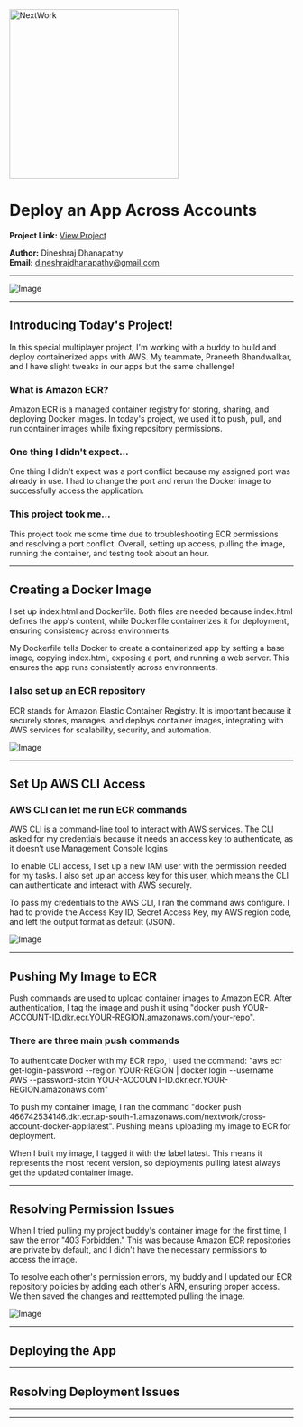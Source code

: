 <img src="https://cdn.prod.website-files.com/677c400686e724409a5a7409/6790ad949cf622dc8dcd9fe4_nextwork-logo-leather.svg" alt="NextWork" width="300" />

# Deploy an App Across Accounts

**Project Link:** [View Project](http://learn.nextwork.org/projects/aws-compute-ecr)

**Author:** Dineshraj Dhanapathy  
**Email:** dineshrajdhanapathy@gmail.com

---

![Image](http://learn.nextwork.org/positive_purple_innocent_lemon/uploads/aws-compute-ecr_3e91948719)

---

## Introducing Today's Project!

In this special multiplayer project, I'm working with a buddy to build and deploy containerized apps with AWS. My teammate, Praneeth Bhandwalkar, and I have slight tweaks in our apps but the same challenge!


### What is Amazon ECR?

Amazon ECR is a managed container registry for storing, sharing, and deploying Docker images. In today's project, we used it to push, pull, and run container images while fixing repository permissions.

### One thing I didn't expect...

One thing I didn't expect was a port conflict because my assigned port was already in use. I had to change the port and rerun the Docker image to successfully access the application.

### This project took me...

This project took me some time due to troubleshooting ECR permissions and resolving a port conflict. Overall, setting up access, pulling the image, running the container, and testing took about an hour.

---

## Creating a Docker Image

I set up index.html and Dockerfile. Both files are needed because index.html defines the app's content, while Dockerfile containerizes it for deployment, ensuring consistency across environments.

My Dockerfile tells Docker to create a containerized app by setting a base image, copying index.html, exposing a port, and running a web server. This ensures the app runs consistently across environments.


### I also set up an ECR repository

ECR stands for Amazon Elastic Container Registry. It is important because it securely stores, manages, and deploys container images, integrating with AWS services for scalability, security, and automation.


![Image](http://learn.nextwork.org/positive_purple_innocent_lemon/uploads/aws-compute-ecr_e7f8g9h0)

---

## Set Up AWS CLI Access

### AWS CLI can let me run ECR commands

AWS CLI is a command-line tool to interact with AWS services. The CLI asked for my credentials because it needs an access key to authenticate, as it doesn’t use Management Console logins


To enable CLI access, I set up a new IAM user with the permission needed for my tasks. I also set up an access key for this user, which means the CLI can authenticate and interact with AWS securely.


To pass my credentials to the AWS CLI, I ran the command aws configure. I had to provide the Access Key ID, Secret Access Key, my AWS region code, and left the output format as default (JSON).



![Image](http://learn.nextwork.org/positive_purple_innocent_lemon/uploads/aws-compute-ecr_4aa3e4fe6)

---

## Pushing My Image to ECR

Push commands are used to upload container images to Amazon ECR. After authentication, I tag the image and push it using "docker push YOUR-ACCOUNT-ID.dkr.ecr.YOUR-REGION.amazonaws.com/your-repo".

### There are three main push commands

To authenticate Docker with my ECR repo, I used the command: "aws ecr get-login-password --region YOUR-REGION | docker login --username AWS --password-stdin YOUR-ACCOUNT-ID.dkr.ecr.YOUR-REGION.amazonaws.com"

To push my container image, I ran the command "docker push 466742534146.dkr.ecr.ap-south-1.amazonaws.com/nextwork/cross-account-docker-app:latest". Pushing means uploading my image to ECR for deployment.


When I built my image, I tagged it with the label latest. This means it represents the most recent version, so deployments pulling latest always get the updated container image. 


---

## Resolving Permission Issues

When I tried pulling my project buddy's container image for the first time, I saw the error "403 Forbidden." This was because Amazon ECR repositories are private by default, and I didn't have the necessary permissions to access the image.

To resolve each other's permission errors, my buddy and I updated our ECR repository policies by adding each other's ARN, ensuring proper access. We then saved the changes and reattempted pulling the image.

![Image](http://learn.nextwork.org/positive_purple_innocent_lemon/uploads/aws-compute-ecr_74b90da414)

---

## Deploying the App

---

## Resolving Deployment Issues

---

---
